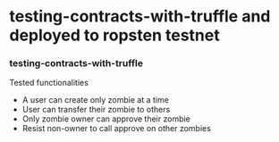 # testing-contracts-with-truffle and deployed to ropsten testnet


### testing-contracts-with-truffle

  Tested functionalities
- A user can create only zombie at a time
- User can transfer their zombie to others
- Only zombie owner can approve their zombie
- Resist non-owner to call approve on other zombies 
